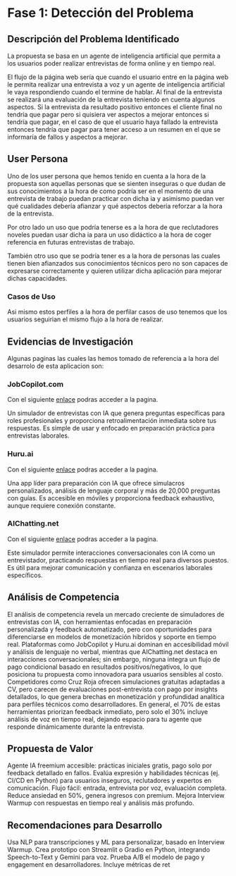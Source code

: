 # Fase 1: Detección del Problema

## Descripción del Problema Identificado

La propuesta se basa en un agente de inteligencia artificial que permita a los usuarios poder realizar entrevistas de forma online y en tiempo real.

El flujo de la página web sería que cuando el usuario entre en la página web le permita realizar una entrevista a voz y un agente de inteligencia artificial le vaya respondiendo cuando el termine de hablar. Al final de la entrevista se realizará una evaluación de la entrevista teniendo en cuenta algunos aspectos. Si la entrevista da resultado positivo entonces el cliente final no tendría que pagar pero si quisiera ver aspectos a mejorar entonces si tendría que pagar, en el caso de que el usuario haya fallado la entrevista entonces tendría que pagar para tener acceso a un resumen en el que se informaría de fallos y aspectos a mejorar.

## User Persona

Uno de los user persona que hemos tenido en cuenta a la hora de la propuesta son aquellas personas que se sienten inseguras o que dudan de sus conocimientos a la hora de como podría ser en el momento de una entrevista de trabajo puedan practicar con dicha ia y asimismo puedan ver qué cualidades debería afianzar y qué aspectos debería reforzar a la hora de la entrevista.

Por otro lado un uso que podría tenerse es a la hora de que reclutadores noveles puedan usar dicha ia para un uso didáctico a la hora de coger referencia en futuras entrevistas de trabajo.

También otro uso que se podría tener es a la hora de personas las cuales tienen bien afianzados sus conocimientos técnicos pero no son capaces de expresarse correctamente y quieren utilizar dicha aplicación para mejorar dichas capacidades.

### Casos de Uso

Asi mismo estos perfiles a la hora de perfilar casos de uso tenemos que los usuarios seguirian el mismo flujo a la hora de realizar.

## Evidencias de Investigación

Algunas paginas las cuales las hemos tomado de referencia a la hora del desarrolo de esta aplicacion son:

### JobCopilot.com

Con el siguiente [enlace](https://jobcopilot.com/) podras acceder a la pagina.

Un simulador de entrevistas con IA que genera preguntas específicas para roles profesionales y proporciona retroalimentación inmediata sobre tus respuestas. Es simple de usar y enfocado en preparación práctica para entrevistas laborales.

### Huru.ai

Con el siguiente [enlace](https://huru.ai/) podras acceder a la pagina.

Una app líder para preparación con IA que ofrece simulacros personalizados, análisis de lenguaje corporal y más de 20,000 preguntas con guías. Es accesible en móviles y proporciona feedback exhaustivo, aunque requiere conexión constante.

### AIChatting.net

Con el siguiente [enlace](https://www.aichatting.net/) podras acceder a la pagina.

Este simulador permite interacciones conversacionales con IA como un entrevistador, practicando respuestas en tiempo real para diversos puestos. Es útil para mejorar comunicación y confianza en escenarios laborales específicos.

## Análisis de Competencia

El análisis de competencia revela un mercado creciente de simuladores de entrevistas con IA, con herramientas enfocadas en preparación personalizada y feedback automatizado, pero con oportunidades para diferenciarse en modelos de monetización híbridos y soporte en tiempo real. Plataformas como JobCopilot y Huru.ai dominan en accesibilidad móvil y análisis de lenguaje no verbal, mientras que AIChatting.net destaca en interacciones conversacionales; sin embargo, ninguna integra un flujo de pago condicional basado en resultados positivos/negativos, lo que posiciona tu propuesta como innovadora para usuarios sensibles al costo. Competidores como Cruz Roja ofrecen simulaciones gratuitas adaptadas a CV, pero carecen de evaluaciones post-entrevista con pago por insights detallados, lo que genera brechas en monetización y profundidad analítica para perfiles técnicos como desarrolladores. En general, el 70% de estas herramientas priorizan feedback inmediato, pero solo el 30% incluye análisis de voz en tiempo real, dejando espacio para tu agente que responde dinámicamente durante la entrevista.

## Propuesta de Valor

Agente IA freemium accesible: prácticas iniciales gratis, pago solo por feedback detallado en fallos. Evalúa expresión y habilidades técnicas (ej. CI/CD en Python) para usuarios inseguros, reclutadores y expertos en comunicación. Flujo fácil: entrada, entrevista por voz, evaluación completa. Reduce ansiedad en 50%, genera ingresos con premium. Mejora Interview Warmup con respuestas en tiempo real y análisis más profundo.

## Recomendaciones para Desarrollo

Usa NLP para transcripciones y ML para personalizar, basado en Interview Warmup. Crea prototipo con Streamlit o Gradio en Python, integrando Speech-to-Text y Gemini para voz. Prueba A/B el modelo de pago y engagement en desarrolladores. Incluye métricas de ret



